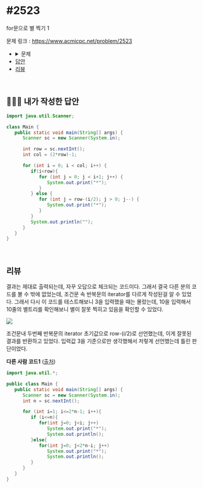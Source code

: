 # #2523

for문으로 별 찍기 1

문제 링크 : https://www.acmicpc.net/problem/2523

<ul>
	<li>
		<details>
    <summary>문제</summary>
    <h3>문제</h3>
    예제를 보고 규칙을 유추한 뒤에 별을 찍어 보세요.
    <h3>입력</h3>
    첫째 줄에 N(1 ≤ N ≤ 100)이 주어진다.
    <h3>출력</h3>
    첫째 줄부터 2×N-1번째 줄까지 차례대로 별을 출력한다.
    <h3>예제 입력 1</h3>
      3
    </details>
	</li>
	<li><a href="#answer">답안</a></li>
	<li><a href="#review">리뷰</a></li>
</ul>

<br>

## <a name="answer"></a>🙆🏻‍♂️ 내가 작성한 답안

```java
import java.util.Scanner;

class Main {
   public static void main(String[] args) {
      Scanner sc = new Scanner(System.in);

      int row = sc.nextInt();
      int col = (2*row)-1;

      for (int i = 0; i < col; i++) {
         if(i<row){
            for (int j = 0; j < i+1; j++) {
               System.out.print("*");
            }
         } else {
            for (int j = row-(i/2); j > 0; j--) {
               System.out.print("*");
            }
         }
         System.out.println("");
      }
   }
}
```

<br>

## <a name="review"></a> 리뷰

결과는 제대로 출력되는데, 자꾸 오답으로 체크되는 코드이다. 그래서 결국 다른 분의 코드를 볼 수 밖에 없었는데, 조건문 속 반복문의 iterator를 다르게 작성된걸 알 수 있었다. 그래서 다시 이 코드를 테스트해보니 3을 입력했을 때는 몰랐는데, 10을 입력해서 10줄의 별트리를 확인해보니 별이 잘못 찍히고 있음을 확인할 수 있었다.

![](https://lh3.googleusercontent.com/84gvPt4EtcmaCKtv16sKgJyzZgjzms37R0vLjJM_nuqKBxcOjUW5qK1ufsd7E8jt8159roSG59zQrARNm9KSsk3iIUotdxBSw4h1jPjz6NSXn92jqj09Z0rHCs7nUxWa5cuAQErd_0ZsrG9mWutZPWESLiPCMYPp_XCjW_ODItvMZnv5RQOCLnvVuizRm8bLgHtUHnl6aoJDOMf2pBdE_tZBnwrvCB_I9TrcmKz7qsJIv3IAjo5YHbD3wJZaiLpzqo4vUGLMb9Su7bpNJdzCU0MIUp-WDYZeBW2OK1G2sRU7VjmQUfNjs7TBLUfC8oo6BOFMO0Xlbs_kJXXBt-i2-sLD00Dm8CD4JXFvxj0fcaQF-uNEhwtWU6w1erLca7547RhyIdra7uL7uCFuRIF2F59_4jbW4YEx1ONNhRS0T--mgc-m5RxwNF-55xWX_RlL4ynsFD2rGcb0zy_sRaZi-68zLYTN0M-n2ZC-Nh2ijGaGsbJhHT1CgltHERD5BsQQmF6lEvrVk9MX1U4kK3LpuMbd3bouJpX_-XGbViXxUJJxqg7ijXfXyY6DFX5cCxltqOHRf11x9D1OJnxh7rR79Ch0CiTwV3OyeRKKpo56zupSN60C0D5qgKZiFrfrD_x4kz9Ls4AIcporHaxTPZXr9ViClIwxEqxBcF7seZZP9PClkHbh3Rsy2P8OZYRSPQ2EiD4UvbR8YAiKEgIRh38rmoQnbpPX1Js3S8AapUnXWIuWq3FTKp3_cPgH=w1212-h1374-no)

조건문내 두번째 반복문의 iterator 초기값으로 row-(i/2)로 선언했는데, 이게 잘못된 결과를 반환하고 있었다. 입력값 3을 기준으로만 생각했해서 저렇게 선언했는데 틀린 판단이었다. 

**다른 사람 코드1** ([출처](https://dalconbox.tistory.com/94))

~~~java
import java.util.*;

public class Main {
   public static void main(String[] args) {
      Scanner sc = new Scanner(System.in);
      int n = sc.nextInt();

      for (int i=1; i<=2*n-1; i++){
         if (i<=n){
            for(int j=0; j<i; j++)
               System.out.print("*");
               System.out.println();
         }else{
            for(int j=0; j<2*n-i; j++)
               System.out.print("*");
               System.out.println();
         }
      }
   }
}
~~~

<br>

